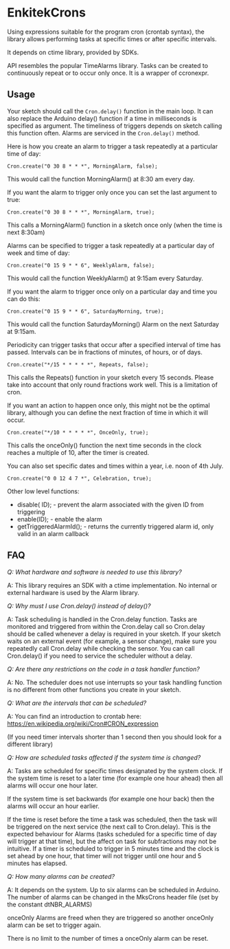 EnkitekCrons
==========
Using expressions suitable for the program cron (crontab syntax), the library allows performing tasks at specific times or after specific intervals.

It depends on ctime library, provided by SDKs.

API resembles the popular TimeAlarms library. Tasks can be created to continuously repeat or to occur only once. It is a wrapper of ccronexpr.

Usage
-----
Your sketch should call the `Cron.delay()` function in the main loop. It can also replace the Arduino delay() function if a time in milliseconds is specified as argument. The timeliness of triggers depends on sketch calling this function often. Alarms are serviced in the `Cron.delay()` method.

Here is how you create an alarm to trigger a task repeatedly at a particular time of day:

`Cron.create("0 30 8 * * *", MorningAlarm, false);`

This would call the function MorningAlarm() at 8:30 am every day.

If you want the alarm to trigger only once you can set the last argument to true:

`Cron.create("0 30 8 * * *", MorningAlarm, true);`

This calls a MorningAlarm() function in a sketch once only (when the time is next 8:30am)

Alarms can be specified to trigger a task repeatedly at a particular day of week and time of day:

`Cron.create("0 15 9 * * 6", WeeklyAlarm, false);`

This would call the function WeeklyAlarm() at 9:15am every Saturday.

If you want the alarm to trigger once only on a particular day and time you can do this:

`Cron.create("0 15 9 * * 6", SaturdayMorning, true);`

This would call the function SaturdayMorning() Alarm on the next Saturday at 9:15am.

Periodicity can trigger tasks that occur after a specified interval of time has passed.
Intervals can be in fractions of minutes, of hours, or of days.

`Cron.create("*/15 * * * * *", Repeats, false);`

This calls the Repeats() function in your sketch every 15 seconds.
Please take into account that only round fractions work well. This is a limitation of cron.

If you want an action to happen once only, this might not be the optimal library, although you can define the next fraction of time in which it will occur.

`Cron.create("*/10 * * * * *", OnceOnly, true);`

This calls the onceOnly() function the next time seconds in the clock reaches a multiple of 10, after the timer is created.

You can also set specific dates and times within a year, i.e. noon of 4th July.

`Cron.create("0 0 12 4 7 *", Celebration, true);`

Other low level functions:
- disable( ID);  -  prevent the alarm associated with the given ID from triggering   
- enable(ID);  -  enable the alarm 
- getTriggeredAlarmId();   -  returns the currently triggered  alarm id, only valid in an alarm callback

FAQ
---
_Q: What hardware and software is needed to use this library?_

A: This library requires an SDK with a ctime implementation. No internal or external hardware is used by the Alarm library.

_Q: Why must I use Cron.delay() instead of delay()?_

A: Task scheduling is handled in the Cron.delay function.
Tasks are monitored and triggered from within the Cron.delay call so Cron.delay should be called whenever a delay is required in your sketch.
If your sketch waits on an external event (for example, a sensor change), make sure you repeatedly call Cron.delay while checking the sensor.
You can call Cron.delay() if you need to service the scheduler without a delay.

_Q: Are there any restrictions on the code in a task handler function?_

A: No. The scheduler does not use interrupts so your task handling function is no different from other functions you create in your sketch. 

_Q: What are the intervals that can be scheduled?_

A: You can find an introduction to crontab here:
https://en.wikipedia.org/wiki/Cron#CRON_expression

(If you need timer intervals shorter than 1 second then you should look for a different library)

_Q: How are scheduled tasks affected if the system time is changed?_

A: Tasks are scheduled for specific times designated by the system clock. If the system time is reset to a later time (for example one hour ahead) then all alarms will occur one hour later.

If the system time is set backwards (for example one hour back) then the alarms will occur an hour earlier.

If the time is reset before the time a task was scheduled, then the task will be triggered on the next service (the next call to Cron.delay).
This is  the expected behaviour for Alarms (tasks scheduled for a specific time of day will trigger at that time), but the affect on task for subfractions may not be intuitive. If a timer is scheduled to trigger in 5 minutes time and the clock is set ahead by one hour, that timer will not trigger until one hour and 5 minutes has elapsed.

_Q: How many alarms can be created?_

A: It depends on the system. Up to six alarms can be scheduled in Arduino.
The number of alarms can be changed in the MksCrons header file (set by the constant dtNBR_ALARMS)

onceOnly Alarms are freed when they are triggered so another onceOnly alarm can be set to trigger again.

There is no limit to the number of times a onceOnly alarm can be reset.

